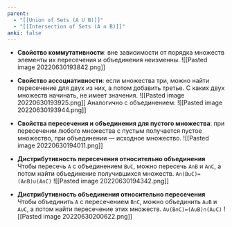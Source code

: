 ```yaml
---
parent:
  - "[[Union of Sets (A U B)]]"
  - "[[Intersection of Sets (A ∩ B)]]"
anki: false
---
```



- **Свойство коммутативности**: вне зависимости от порядка множеств элементы их пересечения и объединения неизменны.
![[Pasted image 20220630193842.png]]

- **Свойство ассоциативности**: если множества три, можно найти пересечение для двух из них, а потом добавить третье. С каких двух множеств начинать, не имеет значения.
![[Pasted image 20220630193925.png]]
Аналогично с объединением:
![[Pasted image 20220630193944.png]]


- **Свойства пересечения и объединения для пустого множества**: при пересечении любого множества с пустым получается пустое множество, при объединении — исходное множество.
![[Pasted image 20220630194011.png]]



- **Дистрибутивность пересечения относительно объединения** 
Чтобы пересечь `A` с объединением `B∪C`, можно пересечь `A∩B` и `A∩C`, а потом найти объединение получившихся множеств.
`A∩(B∪C)=(A∩B)∪(A∩C)`
![[Pasted image 20220630194342.png]]


- **Дистрибутивность объединения относительно пересечения**
Чтобы объединить `A` с пересечением `B∩C`, можно объединить `A∪B` и `A∪C`, а потом найти пересечение этих множеств.
`A∪(B∩C)=(A∪B)∩(A∪C)`
![[Pasted image 20220630200622.png]]

